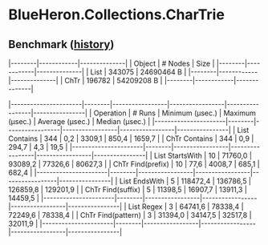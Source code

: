 ﻿# BlueHeron.Collections.CharTrie

## Benchmark ([history](BENCHMARKS.md))

|--------|------------|--------------|
| Object |    # Nodes |         Size |
|--------|------------|--------------|
|   List |     343075 |   24690464 B |
|--------|------------|--------------|
|   ChTr |     196782 |   54209208 B |
|--------|------------|--------------|

|----------------------|--------|-----------------|-----------------|-----------------|----------------|
|            Operation | # Runs | Minimum (µsec.) | Maximum (µsec.) | Average (µsec.) | Median (µsec.) |
|----------------------|--------|-----------------|-----------------|-----------------|----------------|
|        List Contains |    344 |             0,2 |          3309,1 |           850,4 |         1659,7 |
|        ChTr Contains |    344 |             0,9 |           294,7 |             4,3 |           19,5 |
|----------------------|--------|-----------------|-----------------|-----------------|----------------|
|      List StartsWith |     10 |         71760,0 |         93089,2 |         77326,6 |        80627,3 |
|    ChTr Find(prefix) |     10 |            77,6 |          4008,7 |           685,1 |          682,4 |
|----------------------|--------|-----------------|-----------------|-----------------|----------------|
|        List EndsWith |      5 |        118472,4 |        136786,5 |        126859,8 |       129201,9 |
|    ChTr Find(suffix) |      5 |         11398,5 |         16907,7 |         13911,3 |        14459,5 |
|----------------------|--------|-----------------|-----------------|-----------------|----------------|
|           List Regex |      3 |         64741,6 |         78338,4 |         72249,6 |        78338,4 |
|   ChTr Find(pattern) |      3 |         31394,0 |         34147,5 |         32517,8 |        32011,9 |
|----------------------|--------|-----------------|-----------------|-----------------|----------------|